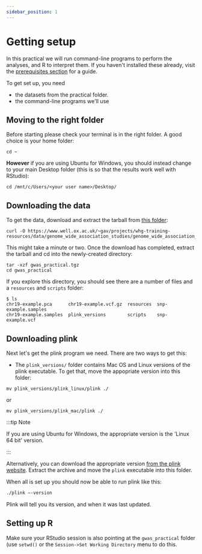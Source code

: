 ```yaml
---
sidebar_position: 1
---
```


# Getting setup

In this practical we will run command-line programs to perform the analyses, and R to interpret them. If you haven't
installed these already, visit the [prerequisites section](/prerequisites) for a guide.

To get set up, you need

- the datasets from the practical folder.
- the command-line programs we'll use

## Moving to the right folder

Before starting please check your terminal is in the right folder.  A good choice is your home folder:
```
cd ~
```

**However** if you are using Ubuntu for Windows, you should instead change to your main Desktop folder (this is so that the
results work well with RStudio):

```
cd /mnt/c/Users/<your user name>/Desktop/
```

## Downloading the data

To get the data, download and extract the tarball from
[this folder](https://www.well.ox.ac.uk/~gav/projects/whg-training-resources/data/genome_wide_association_studies/genome_wide_association_analysis/):

```
curl -O https://www.well.ox.ac.uk/~gav/projects/whg-training-resources/data/genome_wide_association_studies/genome_wide_association_analysis/gwas_practical.tgz
```

This might take a minute or two.  Once the download has completed, extract the tarball and cd into the newly-created directory:

```
tar -xzf gwas_practical.tgz
cd gwas_practical
```

If you explore this directory, you should see there are a number of files and a `resources` and `scripts` folder:

    $ ls
    chr19-example.pca      chr19-example.vcf.gz  resources	snp-example.samples
    chr19-example.samples  plink_versions	     scripts	snp-example.vcf

## Downloading plink

Next let's get the plink program we need.  There are two ways to get this:

* The `plink_versions/` folder contains Mac OS and Linux versions of the plink executable. To get that, move the appopriate
  version into this folder:
  
```
mv plink_versions/plink_linux/plink ./
```
or
```
mv plink_versions/plink_mac/plink ./
```

:::tip Note

If you are using Ubuntu for Windows, the appropriate version is the 'Linux 64 bit' version.

:::

Alternatively, you can download the appropriate version [from the plink website](https://www.cog-genomics.org/plink/). Extract
the archive and move the `plink` executable into this folder.

When all is set up you should now be able to run plink like this:
```sh
./plink –-version
```

Plink will tell you its version, and when it was last updated.  


## Setting up R

Make sure your RStudio session is also pointing at the `gwas_practical` folder (use `setwd()` or the `Session->Set Working
Directory` menu to do this.

